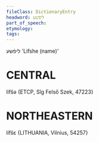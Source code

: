 ```yaml
---
fileClass: DictionaryEntry
headword: ליפֿשע
part_of_speech: 
etymology: 
tags: 
---
```

ליפֿשע
'Lifshe (name)'

CENTRAL
========

lifšə {ETCP, Sîg Felső Szek, 47223}

NORTHEASTERN
==============

lífšɛ {LITHUANIA, Vilnius, 54257}